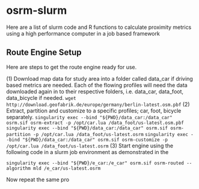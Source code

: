 # osrm-slurm
Here are a list of slurm code and R functions to calculate proximity metrics using a high performance computer in a job based framework

## Route Engine Setup
Here are steps to get the route engine ready for use. 

(1) Download map data for study area into a folder called data_car if driving based metrics are needed. Each of the flowing profiles will need the data downloaded again in to their respective folders, i.e. data_car, data_foot, data_bicycle if needed. 
`wget http://download.geofabrik.de/europe/germany/berlin-latest.osm.pbf`
(2) Extract, partition and customize to a specific profiles; car, foot, bicycle separately. 
`singularity exec --bind "${PWD}/data_car:/data_car" osrm.sif osrm-extract -p /opt/car.lua /data_foot/us-latest.osm.pbf`
`singularity exec --bind "${PWD}/data_car:/data_car" osrm.sif osrm-partition -p /opt/car.lua /data_foot/us-latest.osrm`
`singularity exec --bind "${PWD}/data_car:/data_car" osrm.sif osrm-customize -p /opt/car.lua /data_foot/us-latest.osrm`
(3) Start engine using the following code in a slurm job environment as demonstrated in the 

`singularity exec --bind "${PWD}/e_car:/e_car" osrm.sif osrm-routed --algorithm mld /e_car/us-latest.osrm`

Now repeat the same pro



